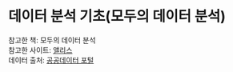 # 데이터 분석 기초(모두의 데이터 분석)
참고한 책: 모두의 데이터 분석<br>
참고한 사이트: [앨리스](https://academy.elice.io/explore)<br>
데이터 출처: [공공데이터 포털](https://www.data.go.kr/)